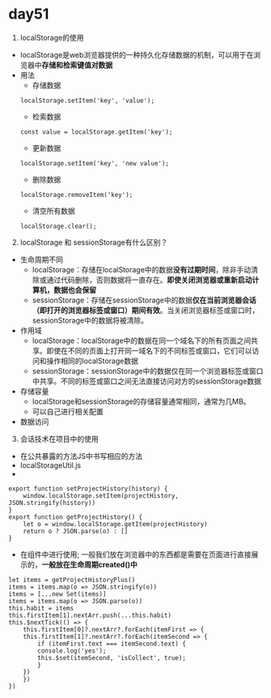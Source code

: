 # day51
1. localStorage的使用
- localStorage是web浏览器提供的一种持久化存储数据的机制，可以用于在浏览器中**存储和检索键值对数据**
- 用法
    - 存储数据
    ```
    localStorage.setItem('key', 'value');
    ```
    - 检索数据
    ```
    const value = localStorage.getItem('key');
    ```
    - 更新数据
    ```
    localStorage.setItem('key', 'new value');
    ```
    - 删除数据
    ```
    localStorage.removeItem('key');
    ```
    - 清空所有数据
    ```
    localStorage.clear();
    ```
2. localStorage 和 sessionStorage有什么区别？
- 生命周期不同
    - localStorage：存储在localStorage中的数据**没有过期时间**，除非手动清除或通过代码删除，否则数据将一直存在。**即使关闭浏览器或重新启动计算机，数据也会保留**
    - sessionStorage：存储在sessionStorage中的数据**仅在当前浏览器会话（即打开的浏览器标签或窗口）期间有效**。当关闭浏览器标签或窗口时，sessionStorage中的数据将被清除。
- 作用域
    - localStorage：localStorage中的数据在同一个域名下的所有页面之间共享。即使在不同的页面上打开同一域名下的不同标签或窗口，它们可以访问和操作相同的localStorage数据
    - sessionStorage：sessionStorage中的数据仅在同一个浏览器标签或窗口中共享。不同的标签或窗口之间无法直接访问对方的sessionStorage数据
- 存储容量
    - localStorage和sessionStorage的存储容量通常相同，通常为几MB。
    - 可以自己进行相关配置
- 数据访问

3. 会话技术在项目中的使用
- 在公共暴露的方法JS中书写相应的方法
- localStorageUtil.js
- 
```
export function setProjectHistory(history) {
    window.localStorage.setItem(projectHistory, JSON.stringify(history))
}
export function getProjectHistory() {
    let o = window.localStorage.getItem(projectHistory)
    return o ? JSON.parse(o) : []
}
```

- 在组件中进行使用; 一般我们放在浏览器中的东西都是需要在页面进行直接展示的，**一般放在生命周期created()中**
```
let items = getProjectHistoryPlus()
items = items.map(o => JSON.stringify(o))
items = [...new Set(items)]
items = items.map(o => JSON.parse(o))
this.habit = items
this.firstItem[1].nextArr.push(...this.habit)
this.$nextTick(() => {
    this.firstItem[0]?.nextArr?.forEach(itemFirst => {
    this.firstItem[1]?.nextArr?.forEach(itemSecond => {
        if (itemFirst.text === itemSecond.text) {
        console.log('yes');
        this.$set(itemSecond, 'isCollect', true);
        }
    })
    })
})
```

